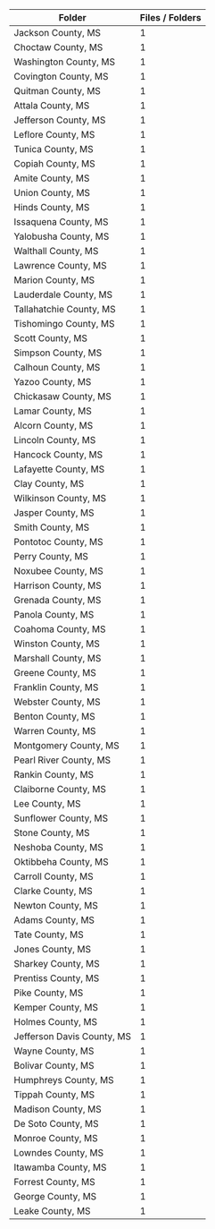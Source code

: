 | Folder                     |   Files / Folders |
|----------------------------|-------------------|
| Jackson County, MS         |                 1 |
| Choctaw County, MS         |                 1 |
| Washington County, MS      |                 1 |
| Covington County, MS       |                 1 |
| Quitman County, MS         |                 1 |
| Attala County, MS          |                 1 |
| Jefferson County, MS       |                 1 |
| Leflore County, MS         |                 1 |
| Tunica County, MS          |                 1 |
| Copiah County, MS          |                 1 |
| Amite County, MS           |                 1 |
| Union County, MS           |                 1 |
| Hinds County, MS           |                 1 |
| Issaquena County, MS       |                 1 |
| Yalobusha County, MS       |                 1 |
| Walthall County, MS        |                 1 |
| Lawrence County, MS        |                 1 |
| Marion County, MS          |                 1 |
| Lauderdale County, MS      |                 1 |
| Tallahatchie County, MS    |                 1 |
| Tishomingo County, MS      |                 1 |
| Scott County, MS           |                 1 |
| Simpson County, MS         |                 1 |
| Calhoun County, MS         |                 1 |
| Yazoo County, MS           |                 1 |
| Chickasaw County, MS       |                 1 |
| Lamar County, MS           |                 1 |
| Alcorn County, MS          |                 1 |
| Lincoln County, MS         |                 1 |
| Hancock County, MS         |                 1 |
| Lafayette County, MS       |                 1 |
| Clay County, MS            |                 1 |
| Wilkinson County, MS       |                 1 |
| Jasper County, MS          |                 1 |
| Smith County, MS           |                 1 |
| Pontotoc County, MS        |                 1 |
| Perry County, MS           |                 1 |
| Noxubee County, MS         |                 1 |
| Harrison County, MS        |                 1 |
| Grenada County, MS         |                 1 |
| Panola County, MS          |                 1 |
| Coahoma County, MS         |                 1 |
| Winston County, MS         |                 1 |
| Marshall County, MS        |                 1 |
| Greene County, MS          |                 1 |
| Franklin County, MS        |                 1 |
| Webster County, MS         |                 1 |
| Benton County, MS          |                 1 |
| Warren County, MS          |                 1 |
| Montgomery County, MS      |                 1 |
| Pearl River County, MS     |                 1 |
| Rankin County, MS          |                 1 |
| Claiborne County, MS       |                 1 |
| Lee County, MS             |                 1 |
| Sunflower County, MS       |                 1 |
| Stone County, MS           |                 1 |
| Neshoba County, MS         |                 1 |
| Oktibbeha County, MS       |                 1 |
| Carroll County, MS         |                 1 |
| Clarke County, MS          |                 1 |
| Newton County, MS          |                 1 |
| Adams County, MS           |                 1 |
| Tate County, MS            |                 1 |
| Jones County, MS           |                 1 |
| Sharkey County, MS         |                 1 |
| Prentiss County, MS        |                 1 |
| Pike County, MS            |                 1 |
| Kemper County, MS          |                 1 |
| Holmes County, MS          |                 1 |
| Jefferson Davis County, MS |                 1 |
| Wayne County, MS           |                 1 |
| Bolivar County, MS         |                 1 |
| Humphreys County, MS       |                 1 |
| Tippah County, MS          |                 1 |
| Madison County, MS         |                 1 |
| De Soto County, MS         |                 1 |
| Monroe County, MS          |                 1 |
| Lowndes County, MS         |                 1 |
| Itawamba County, MS        |                 1 |
| Forrest County, MS         |                 1 |
| George County, MS          |                 1 |
| Leake County, MS           |                 1 |